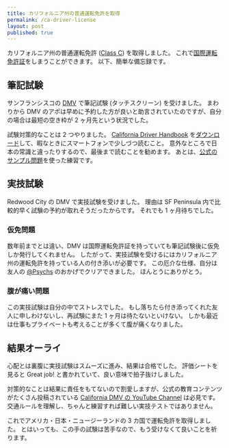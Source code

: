 ```yaml
---
title: カリフォルニア州の普通運転免許を取得
permalink: /ca-driver-license
layout: post
published: true
---
```


カリフォルニア州の普通運転免許 ([Class C](https://www.dmv.ca.gov/portal/dmv/detail/pubs/hdbk/lic_classes)) を取得しました。
これで[国際運転免許証](https://ja.wikipedia.org/wiki/%E5%9B%BD%E9%9A%9B%E9%81%8B%E8%BB%A2%E5%85%8D%E8%A8%B1%E8%A8%BC)をしまうことができます。
以下、簡単な備忘録です。

## 筆記試験

サンフランシスコの [DMV](https://www.dmv.ca.gov/portal/dmv) で筆記試験 (タッチスクリーン) を受けました。
まわりから DMV のアポは早めに予約した方が良いと助言されていたのですが、自分の場合は最短の空き枠が 2 ヶ月先という状況でした。

試験対策的なことは 2 つやりました。
[California Driver Handbook](https://www.dmv.ca.gov/portal/dmv/detail/pubs/hdbk/driver_handbook_toc) を[ダウンロード](https://www.dmv.ca.gov/portal/dmv/detail/mobile)して、暇なときにスマートフォンで少しづつ読むこと。
意外なところで日本の常識と違ったりするので、最後まで読むことを勧めます。
あとは、[公式のサンプル問題](https://www.dmv.ca.gov/portal/dmv/?1dmy&urile=wcm:path:/dmv_content_en/dmv/pubs/interactive/tdrive/exam)を使った練習です。

## 実技試験

Redwood City の DMV で実技試験を受けました。
理由は SF Peninsula 内で比較的早く試験の予約が取れそうだったからです。
それでも 1 ヶ月待ちでした。

### 仮免問題

数年前までとは違い、DMV は国際運転免許証を持っていても筆記試験後に仮免しか発行してくれません。
したがって、実技試験を受けるにはカリフォルニア州の運転免許を持っている人の付き添いが必要です。
この厄介な仕様、自分は友人の [@Psychs](https://twitter.com/psychs) のおかげでクリアできました。
ほんとうにありがとう。

### 腹が痛い問題

この実技試験は自分の中でストレスでした。
もし落ちたら付き添ってくれた友人に申しわけないし、再試験にまた 1 ヶ月は待たないといけない。
しかも最近は仕事もプライベートも考えることが多くて腹が痛くなりました。

## 結果オーライ

心配とは裏腹に実技試験はスムーズに進み、結果は合格でした。
評価シートを見ると Great job! と書かれていて、良い意味で拍子抜けしました。

対策的なことは結果に責任をもてないので割愛しますが、公式の教育コンテンツがたくさん投稿されている [California DMV の YouTube Channel](https://www.youtube.com/user/CaliforniaDMV) は必見です。
交通ルールを理解し、ちゃんと練習すれば難しい実技テストではありません。

これでアメリカ・日本・ニュージーランドの 3 カ国で運転免許を取得しました。
とはいっても、この手の試験は苦手なので、もう受けなくて良いことを祈ります。
